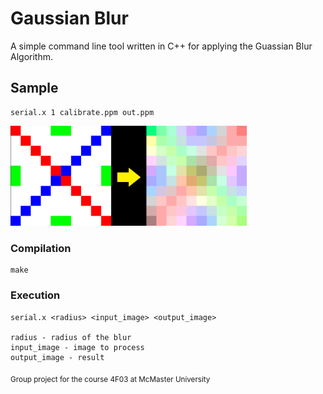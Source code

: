 # Gaussian Blur

A simple command line tool written in C++ for applying the Guassian Blur Algorithm.

## Sample

    serial.x 1 calibrate.ppm out.ppm

<img src="Example.png" width="75%" height="75%"/>

### Compilation

    make

### Execution

    serial.x <radius> <input_image> <output_image>

    radius - radius of the blur
    input_image - image to process
    output_image - result

<sub> Group project for the course 4F03 at McMaster University</sub>
